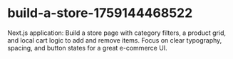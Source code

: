 # build-a-store-1759144468522
Next.js application: Build a store page with category filters, a product grid, and local cart logic to add and remove items. Focus on clear typography, spacing, and button states for a great e-commerce UI.
